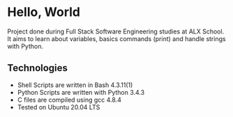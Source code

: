 
# Hello, World
Project done during Full Stack Software Engineering studies at ALX School. It aims to learn about variables, basics commands (print) and handle strings with Python.

## Technologies
- Shell Scripts are written in Bash 4.3.11(1)
- Python Scripts are written with Python 3.4.3
- C files are compiled using gcc 4.8.4
- Tested on Ubuntu 20.04 LTS
